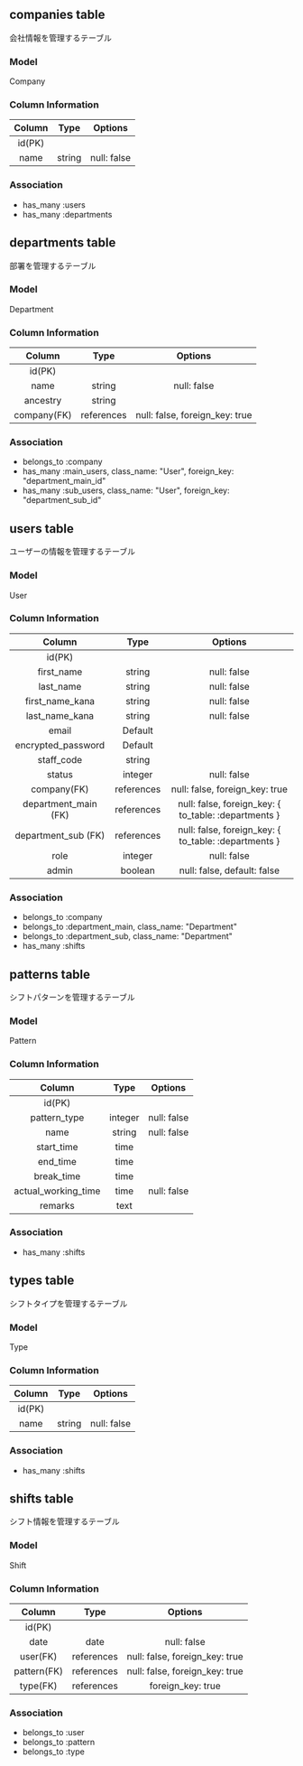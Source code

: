 ## companies table
会社情報を管理するテーブル

### Model
Company

### Column Information
| Column | Type    | Options     |
| :----: | :-----: | :---------: |
| id(PK) |         |             |
| name   | string  | null: false |

### Association
- has_many :users
- has_many :departments


## departments table
部署を管理するテーブル

### Model
Department

### Column Information
| Column      | Type       | Options                        |
| :---------: | :--------: | :----------------------------: |
| id(PK)      |            |                                |
| name        | string     | null: false                    |
| ancestry    | string     |                                |
| company(FK) | references | null: false, foreign_key: true |

### Association
- belongs_to :company
- has_many :main_users, class_name: "User", foreign_key: "department_main_id"
- has_many :sub_users, class_name: "User", foreign_key: "department_sub_id"


## users table
ユーザーの情報を管理するテーブル

### Model
User

### Column Information
| Column               | Type       | Options                                              |
| :------------------: | :--------: | :--------------------------------------------------: |
| id(PK)               |            |                                                      |
| first_name           | string     | null: false                                          |
| last_name            | string     | null: false                                          |
| first_name_kana      | string     | null: false                                          |
| last_name_kana       | string     | null: false                                          |
| email                | Default    |                                                      |
| encrypted_password   | Default    |                                                      |
| staff_code           | string     |                                                      |
| status               | integer    | null: false                                          |
| company(FK)          | references | null: false, foreign_key: true                       |
| department_main (FK) | references | null: false, foreign_key: { to_table: :departments } |
| department_sub (FK)  | references | null: false, foreign_key: { to_table: :departments } |
| role                 | integer    | null: false                                          |
| admin                | boolean    | null: false, default: false                          |

### Association
- belongs_to :company
- belongs_to :department_main, class_name: "Department"
- belongs_to :department_sub, class_name: "Department"
- has_many :shifts


## patterns table
シフトパターンを管理するテーブル

### Model
Pattern

### Column Information
| Column              | Type    | Options     |
| :-----------------: | :-----: | :---------: |
| id(PK)              |         |             |
| pattern_type        | integer | null: false |
| name                | string  | null: false |
| start_time          | time    |             |
| end_time            | time    |             |
| break_time          | time    |             |
| actual_working_time | time    | null: false |
| remarks             | text    |             |

### Association
- has_many :shifts


## types table
シフトタイプを管理するテーブル

### Model
Type

### Column Information
| Column | Type    | Options     |
| :----: | :-----: | :---------: |
| id(PK) |         |             |
| name   | string  | null: false |

### Association
- has_many :shifts


## shifts table
シフト情報を管理するテーブル

### Model
Shift

### Column Information
| Column      | Type       | Options                        |
| :---------: | :--------: | :----------------------------: |
| id(PK)      |            |                                |
| date        | date       | null: false                    |
| user(FK)    | references | null: false, foreign_key: true |
| pattern(FK) | references | null: false, foreign_key: true |
| type(FK)    | references | foreign_key: true              |

### Association
- belongs_to :user
- belongs_to :pattern
- belongs_to :type